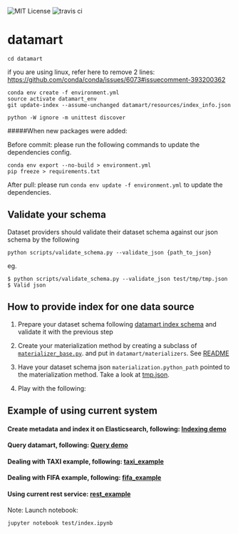 ![MIT License](https://img.shields.io/badge/license-MIT-blue.svg) ![travis ci](https://travis-ci.org/usc-isi-i2/etk.svg?branch=master)

# datamart

```commandline
cd datamart
```

if you are using linux, refer here to remove 2 lines:
https://github.com/conda/conda/issues/6073#issuecomment-393200362

```
conda env create -f environment.yml
source activate datamart_env
git update-index --assume-unchanged datamart/resources/index_info.json

python -W ignore -m unittest discover
```

#####When new packages were added:

Before commit: please run the following commands to update the dependencies config.
```
conda env export --no-build > environment.yml
pip freeze > requirements.txt
```
After pull: please run `conda env update -f environment.yml` to update the dependencies.


## Validate your schema
Dataset providers should validate their dataset schema against our json schema by the following
```commandline
python scripts/validate_schema.py --validate_json {path_to_json}
```
eg.
```commandline
$ python scripts/validate_schema.py --validate_json test/tmp/tmp.json
$ Valid json
```

## How to provide index for one data source

1. Prepare your dataset schema following [datamart index schema](https://paper.dropbox.com/doc/Datamart-Index-Schema--ARZ9ANxCYpvOOfTKxXGE9MI1Ag-0Uu03rDIUCttwS0x9GLCq)
 and validate it with the previous step

2. Create your materialization method by creating a subclass of [`materializer_base.py`](./datamart/materializers/materializer_base.py).
and put in `datamart/materializers`. See [README](./datamart/materializers/README.MD)

3. Have your dataset schema json `materialization.python_path` pointed to the materialization method. 
Take a look at [tmp.json](example/tmp/tmp.json#L10).

4. Play with the following:

## Example of using current system

#### Create metadata and index it on Elasticsearch, following: [Indexing demo](example/index.ipynb)
#### Query datamart, following: [Query demo](example/query.ipynb)
#### Dealing with TAXI example, following: [taxi_example](example/taxi_example/taxi_example.ipynb)
#### Dealing with FIFA example, following: [fifa_example](example/fifa_example/fifa_example.ipynb)
#### Using current rest service: [rest_example](example/rest_example/example.md)

Note: Launch notebook: 
```
jupyter notebook test/index.ipynb
```
